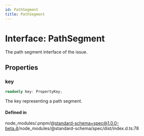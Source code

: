 ```yaml
---
id: PathSegment
title: PathSegment
---
```


# Interface: PathSegment

The path segment interface of the issue.

## Properties

### key

```ts
readonly key: PropertyKey;
```

The key representing a path segment.

#### Defined in

node\_modules/.pnpm/@standard-schema+spec@1.0.0-beta.4/node\_modules/@standard-schema/spec/dist/index.d.ts:78
